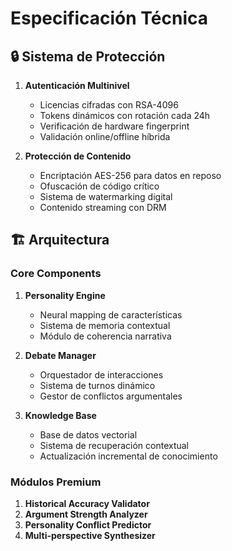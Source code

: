 # Especificación Técnica

## 🔒 Sistema de Protección
1. **Autenticación Multinivel**
   - Licencias cifradas con RSA-4096
   - Tokens dinámicos con rotación cada 24h
   - Verificación de hardware fingerprint
   - Validación online/offline híbrida

2. **Protección de Contenido**
   - Encriptación AES-256 para datos en reposo
   - Ofuscación de código crítico
   - Sistema de watermarking digital
   - Contenido streaming con DRM

## 🏗️ Arquitectura

### Core Components
1. **Personality Engine**
   - Neural mapping de características
   - Sistema de memoria contextual
   - Módulo de coherencia narrativa

2. **Debate Manager**
   - Orquestador de interacciones
   - Sistema de turnos dinámico
   - Gestor de conflictos argumentales

3. **Knowledge Base**
   - Base de datos vectorial
   - Sistema de recuperación contextual
   - Actualización incremental de conocimiento

### Módulos Premium
1. **Historical Accuracy Validator**
2. **Argument Strength Analyzer**
3. **Personality Conflict Predictor**
4. **Multi-perspective Synthesizer**